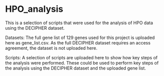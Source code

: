 # HPO_analysis
This is a selection of scripts that were used for the analysis of HPO data using the DECIPHER dataset. 

Datasets: The full gene list of 129 genes used for this project is uploaded here as gene_list.csv. As the full DECIPHER dataset requires an access agreement, the dataset is not uploaded here.

Scripts: A selection of scripts are uploaded here to show how key steps of the analysis were performed. These could be used to perform key steps of the analysis using the DECIPHER dataset and the uploaded gene list.
